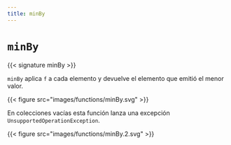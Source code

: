 ```yaml
---
title: minBy
---
```


# `minBy`

{{< signature minBy >}}

`minBy` aplica `f` a cada elemento y devuelve el elemento que emitió el menor valor.

{{< figure src="images/functions/minBy.svg" >}}

En colecciones vacías esta función lanza una excepción `UnsupportedOperationException`.

{{< figure src="images/functions/minBy.2.svg" >}}
